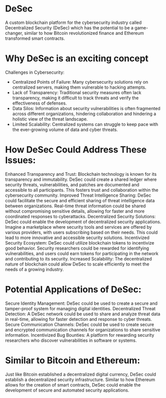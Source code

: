 # DeSec
A custom blockchain platform for the cybersecurity industry called Decentralized Security (DeSec) which has the potential to be a game-changer, similar to how Bitcoin revolutionized finance and Ethereum transformed smart contracts.
# Why DeSec is an exciting concept
Challenges in Cybersecurity:
- Centralized Points of Failure: Many cybersecurity solutions rely on centralized servers, making them vulnerable to hacking attempts.
- Lack of Transparency: Traditional security measures often lack transparency, making it difficult to track threats and verify the effectiveness of defenses.
- Data Silos: Information about security vulnerabilities is often fragmented across different organizations, hindering collaboration and hindering a holistic view of the threat landscape.
- Limited Scalability: Centralized systems can struggle to keep pace with the ever-growing volume of data and cyber threats.
# How DeSec Could Address These Issues:
Enhanced Transparency and Trust: Blockchain technology is known for its transparency and immutability. DeSec could create a shared ledger where security threats, vulnerabilities, and patches are documented and accessible to all participants. This fosters trust and collaboration within the cybersecurity community.
Improved Threat Intelligence Sharing: DeSec could facilitate the secure and efficient sharing of threat intelligence data between organizations. Real-time threat information could be shared without compromising sensitive details, allowing for faster and more coordinated responses to cyberattacks.
Decentralized Security Solutions: DeSec could enable the development of decentralized security applications. Imagine a marketplace where security tools and services are offered by various providers, with users subscribing based on their needs. This could lead to more innovative and accessible security solutions.
Incentivized Security Ecosystem: DeSec could utilize blockchain tokens to incentivize good behavior. Security researchers could be rewarded for identifying vulnerabilities, and users could earn tokens for participating in the network and contributing to its security.
Increased Scalability: The decentralized nature of blockchain could allow DeSec to scale efficiently to meet the needs of a growing industry.
# Potential Applications of DeSec:
Secure Identity Management: DeSec could be used to create a secure and tamper-proof system for managing digital identities.
Decentralized Threat Detection: A DeSec network could be used to share and analyze threat data in real-time, allowing for faster detection and response to cyber threats.
Secure Communication Channels: DeSec could be used to create secure and encrypted communication channels for organizations to share sensitive information.
Incentivized Bug Bounties: A platform for rewarding security researchers who discover vulnerabilities in software or systems.
# Similar to Bitcoin and Ethereum:
Just like Bitcoin established a decentralized digital currency, DeSec could establish a decentralized security infrastructure.
Similar to how Ethereum allows for the creation of smart contracts, DeSec could enable the development of secure and automated security applications.
